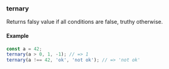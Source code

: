 ### ternary

Returns falsy value if all conditions are false, truthy otherwise.

#### Example

```js
const a = 42;
ternary(a > 0, 1, -1); // => 1
ternary(a !== 42, 'ok', 'not ok'); // => 'not ok'
```
